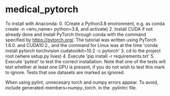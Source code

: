 # medical_pytorch

To install with Anaconda:
0. (Create a Python3.8 environment, e.g. as conda create -n <env_name> python=3.8, and activate)
2. Install CUDA if not already done and install PyTorch through conda with the command specified by https://pytorch.org/. The tutorial was written using PyTorch 1.6.0. and CUDA10.2., and the command for Linux was at the time 'conda install pytorch torchvision cudatoolkit=10.2 -c pytorch'
3. cd to the project root (where setup.py lives)
4. Execute 'pip install -r requirements.txt'
5. Execute 'pytest' to test the correct installation. Note that one of the tests will test whether at least one GPU is present, if you do not wish to test this mark to ignore. Tests that use datasets are marked as ignored.

When using pylint, unnecesary torch and numpy errors appear. To avoid, include generated-members=numpy.*,torch.* in the .pylintrc file.
